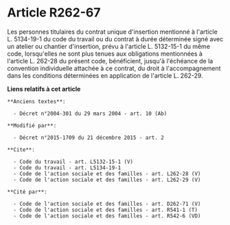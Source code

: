 # Article R262-67

Les personnes titulaires du contrat unique d'insertion mentionné à l'article L. 5134-19-1 du code du travail ou du contrat à
durée déterminée signé avec un atelier ou chantier d'insertion, prévu à l'article L. 5132-15-1 du même code, lorsqu'elles ne
sont plus tenues aux obligations mentionnées à l'article L. 262-28 du présent code, bénéficient, jusqu'à l'échéance de la
convention individuelle attachée à ce contrat, du droit à l'accompagnement dans les conditions déterminées en application de
l'article L. 262-29.

**Liens relatifs à cet article**

	**Anciens textes**:

	  - Décret n°2004-301 du 29 mars 2004 - art. 10 (Ab)

	**Modifié par**:

	  - Décret n°2015-1709 du 21 décembre 2015 - art. 2

	**Cite**:

	  - Code du travail - art. L5132-15-1 (V)
	  - Code du travail - art. L5134-19-1
	  - Code de l'action sociale et des familles - art. L262-28 (V)
	  - Code de l'action sociale et des familles - art. L262-29 (V)

	**Cité par**:

	  - Code de l'action sociale et des familles - art. D262-71 (V)
	  - Code de l'action sociale et des familles - art. R541-1 (T)
	  - Code de l'action sociale et des familles - art. R542-6 (VD)
